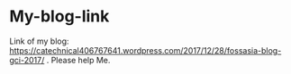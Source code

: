 # My-blog-link
Link of my blog: https://catechnical406767641.wordpress.com/2017/12/28/fossasia-blog-gci-2017/ . Please help Me.

